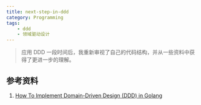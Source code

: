 ```yaml
---
title: next-step-in-ddd
category: Programming
tags:
    - ddd
    - 领域驱动设计
---
```


> 应用 DDD 一段时间后，我重新审视了自己的代码结构，并从一些资料中获得了更进一步的理解。

<!-- more -->


## 参考资料

1. [How To Implement Domain-Driven Design (DDD) in Golang](https://programmingpercy.tech/blog/how-to-domain-driven-design-ddd-golang/)
